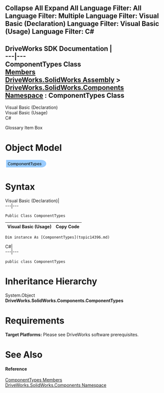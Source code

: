 Collapse All Expand All Language Filter: All  Language Filter: Multiple  Language Filter: Visual Basic (Declaration) Language Filter: Visual Basic (Usage) Language Filter: C#  
---  
DriveWorks SDK Documentation  |   
---|---  
ComponentTypes Class   
[Members](topic14397.md)   
[DriveWorks.SolidWorks Assembly](topic13342.md) > [DriveWorks.SolidWorks.Components Namespace](topic13925.md) : ComponentTypes Class  
---  
  
Visual Basic (Declaration)    
Visual Basic (Usage)    
C# 

Glossary Item Box

# Object Model

![](dotnetdiagramimages/image801.png)

# Syntax

Visual Basic (Declaration)|   
---|---  
      
    
    Public Class ComponentTypes   
  
Visual Basic (Usage)| Copy Code  
---|---  
      
    
    Dim instance As [ComponentTypes](topic14396.md)  
  
C#|   
---|---  
      
    
    public class ComponentTypes   
  
# Inheritance Hierarchy

System.Object  
**DriveWorks.SolidWorks.Components.ComponentTypes**  


# Requirements

**Target Platforms:** Please see DriveWorks software prerequisites.

# See Also

#### Reference

[ComponentTypes Members](topic14397.md)   
[DriveWorks.SolidWorks.Components Namespace](topic13925.md)


